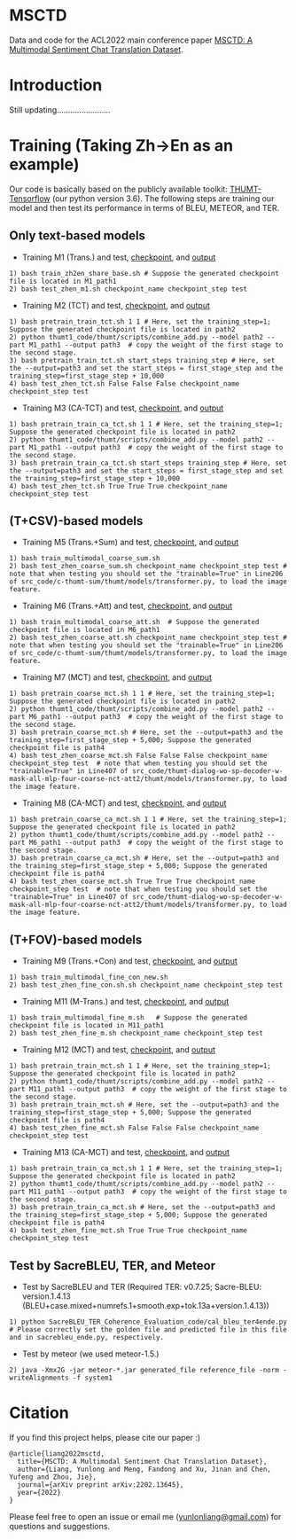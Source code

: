 # MSCTD
Data and code for the ACL2022 main conference paper [MSCTD: A Multimodal Sentiment Chat Translation Dataset](https://arxiv.org/abs/2202.13645).

# Introduction
Still updating........................

# Training (Taking Zh->En as an example)
Our code is basically based on the publicly available toolkit: [THUMT-Tensorflow](https://github.com/THUNLP-MT/THUMT) (our python version 3.6).
The following steps are training our model and then test its performance in terms of BLEU, METEOR, and TER.

## Only text-based models

+ Training M1 (Trans.) and test, [checkpoint](), and [output]()

```
1) bash train_zh2en_share_base.sh # Suppose the generated checkpoint file is located in M1_path1
2) bash test_zhen_m1.sh checkpoint_name checkpoint_step test
```

+ Training M2 (TCT) and test, [checkpoint](), and [output]()

```
1) bash pretrain_train_tct.sh 1 1 # Here, set the training_step=1; Suppose the generated checkpoint file is located in path2
2) python thumt1_code/thumt/scripts/combine_add.py --model path2 --part M1_path1 --output path3  # copy the weight of the first stage to the second stage.
3) bash pretrain_train_tct.sh start_steps training_step # Here, set the --output=path3 and set the start_steps = first_stage_step and the training_step=first_stage_step + 10,000
4) bash test_zhen_tct.sh False False False checkpoint_name checkpoint_step test
```

+ Training M3 (CA-TCT) and test, [checkpoint](), and [output]()

```
1) bash pretrain_train_ca_tct.sh 1 1 # Here, set the training_step=1; Suppose the generated checkpoint file is located in path2
2) python thumt1_code/thumt/scripts/combine_add.py --model path2 --part M1_path1 --output path3  # copy the weight of the first stage to the second stage.
3) bash pretrain_train_ca_tct.sh start_steps training_step # Here, set the --output=path3 and set the start_steps = first_stage_step and set the training_step=first_stage_step + 10,000
4) bash test_zhen_tct.sh True True True checkpoint_name checkpoint_step test
```

## (T+CSV)-based models
+ Training M5 (Trans.+Sum) and test, [checkpoint](), and [output]()

```
1) bash train_multimodal_coarse_sum.sh 
2) bash test_zhen_coarse_sum.sh checkpoint_name checkpoint_step test # note that when testing you should set the "trainable=True" in Line206 of src_code/c-thumt-sum/thumt/models/transformer.py, to load the image feature.
```

+ Training M6 (Trans.+Att) and test, [checkpoint](), and [output]()

```
1) bash train_multimodal_coarse_att.sh  # Suppose the generated checkpoint file is located in M6_path1
2) bash test_zhen_coarse_att.sh checkpoint_name checkpoint_step test # note that when testing you should set the "trainable=True" in Line206 of src_code/c-thumt-sum/thumt/models/transformer.py, to load the image feature.
```
+ Training M7 (MCT) and test, [checkpoint](), and [output]()

```
1) bash pretrain_coarse_mct.sh 1 1 # Here, set the training_step=1; Suppose the generated checkpoint file is located in path2
2) python thumt1_code/thumt/scripts/combine_add.py --model path2 --part M6_path1 --output path3  # copy the weight of the first stage to the second stage.
3) bash pretrain_coarse_mct.sh # Here, set the --output=path3 and the training_step=first_stage_step + 5,000; Suppose the generated checkpoint file is path4
4) bash test_zhen_coarse_mct.sh False False False checkpoint_name checkpoint_step test  # note that when testing you should set the "trainable=True" in Line407 of src_code/thumt-dialog-wo-sp-decoder-w-mask-all-mlp-four-coarse-nct-att2/thumt/models/transformer.py, to load the image feature.
```

+ Training M8 (CA-MCT) and test, [checkpoint](), and [output]()

```
1) bash pretrain_coarse_ca_mct.sh 1 1 # Here, set the training_step=1; Suppose the generated checkpoint file is located in path2
2) python thumt1_code/thumt/scripts/combine_add.py --model path2 --part M6_path1 --output path3  # copy the weight of the first stage to the second stage.
3) bash pretrain_coarse_ca_mct.sh # Here, set the --output=path3 and the training_step=first_stage_step + 5,000; Suppose the generated checkpoint file is path4
4) bash test_zhen_coarse_mct.sh True True True checkpoint_name checkpoint_step test  # note that when testing you should set the "trainable=True" in Line407 of src_code/thumt-dialog-wo-sp-decoder-w-mask-all-mlp-four-coarse-nct-att2/thumt/models/transformer.py, to load the image feature.
```

## (T+FOV)-based models
+ Training M9 (Trans.+Con) and test, [checkpoint](), and [output]()

```
1) bash train_multimodal_fine_con_new.sh 
2) bash test_zhen_fine_con.sh.sh checkpoint_name checkpoint_step test 
```
+ Training M11 (M-Trans.) and test, [checkpoint](), and [output]()

```
1) bash train_multimodal_fine_m.sh   # Suppose the generated checkpoint file is located in M11_path1
2) bash test_zhen_fine_m.sh checkpoint_name checkpoint_step test 
```
+ Training M12 (MCT) and test, [checkpoint](), and [output]()

```
1) bash pretrain_train_mct.sh 1 1 # Here, set the training_step=1; Suppose the generated checkpoint file is located in path2
2) python thumt1_code/thumt/scripts/combine_add.py --model path2 --part M11_path1 --output path3  # copy the weight of the first stage to the second stage.
3) bash pretrain_train_mct.sh # Here, set the --output=path3 and the training_step=first_stage_step + 5,000; Suppose the generated checkpoint file is path4
4) bash test_zhen_fine_mct.sh False False False checkpoint_name checkpoint_step test  
```

+ Training M13 (CA-MCT) and test, [checkpoint](), and [output]()

```
1) bash pretrain_train_ca_mct.sh 1 1 # Here, set the training_step=1; Suppose the generated checkpoint file is located in path2
2) python thumt1_code/thumt/scripts/combine_add.py --model path2 --part M11_path1 --output path3  # copy the weight of the first stage to the second stage.
3) bash pretrain_train_ca_mct.sh # Here, set the --output=path3 and the training_step=first_stage_step + 5,000; Suppose the generated checkpoint file is path4
4) bash test_zhen_fine_mct.sh True True True checkpoint_name checkpoint_step test  
```

## Test by SacreBLEU, TER, and Meteor
+ Test by SacreBLEU and TER (Required TER: v0.7.25; Sacre-BLEU: version.1.4.13 (BLEU+case.mixed+numrefs.1+smooth.exp+tok.13a+version.1.4.13))

```
1) python SacreBLEU_TER_Coherence_Evaluation_code/cal_bleu_ter4ende.py # Please correctly set the golden file and predicted file in this file and in sacrebleu_ende.py, respectively.
```
+ Test by meteor (we used meteor-1.5.)

```
2) java -Xmx2G -jar meteor-*.jar generated_file reference_file -norm -writeAlignments -f system1
```

# Citation
If you find this project helps, please cite our paper :)

```
@article{liang2022msctd,
  title={MSCTD: A Multimodal Sentiment Chat Translation Dataset},
  author={Liang, Yunlong and Meng, Fandong and Xu, Jinan and Chen, Yufeng and Zhou, Jie},
  journal={arXiv preprint arXiv:2202.13645},
  year={2022}
}
```

Please feel free to open an issue or email me (yunlonliang@gmail.com) for questions and suggestions.
